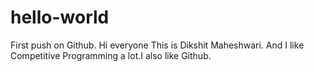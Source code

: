 # hello-world
First push on Github.
Hi everyone
This is Dikshit Maheshwari. And I like Competitive Programming a lot.I also like Github.
